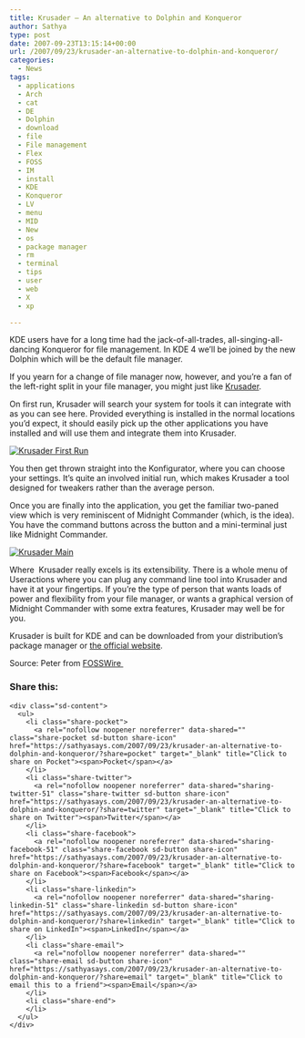 ```yaml
---
title: Krusader – An alternative to Dolphin and Konqueror
author: Sathya
type: post
date: 2007-09-23T13:15:14+00:00
url: /2007/09/23/krusader-an-alternative-to-dolphin-and-konqueror/
categories:
  - News
tags:
  - applications
  - Arch
  - cat
  - DE
  - Dolphin
  - download
  - file
  - File management
  - Flex
  - FOSS
  - IM
  - install
  - KDE
  - Konqueror
  - LV
  - menu
  - MID
  - New
  - os
  - package manager
  - rm
  - terminal
  - tips
  - user
  - web
  - X
  - xp

---
```

KDE users have for a long time had the jack-of-all-trades, all-singing-all-dancing Konqueror for file management. In KDE 4 we’ll be joined by the new Dolphin which will be the default file manager.

If you yearn for a change of file manager now, however, and you’re a fan of the left-right split in your file manager, you might just like [Krusader][1].

On first run, Krusader will search your system for tools it can integrate with as you can see here. Provided everything is installed in the normal locations you’d expect, it should easily pick up the other applications you have installed and will use them and integrate them into Krusader.

[<img src="https://i1.wp.com/sathyasays.com/wp-content/uploads/2007/09/krusaderfirstrun.thumbnail.png?w=740" alt="Krusader First Run" data-recalc-dims="1" />][2]

You then get thrown straight into the Konfigurator, where you can choose your settings. It’s quite an involved initial run, which makes Krusader a tool designed for tweakers rather than the average person.

Once you are finally into the application, you get the familiar two-paned view which is very reminiscent of Midnight Commander (which, is the idea). You have the command buttons across the button and a mini-terminal just like Midnight Commander.

[<img src="https://i2.wp.com/sathyasays.com/wp-content/uploads/2007/09/krusadermain.thumbnail.png?w=740" alt="Krusader Main" data-recalc-dims="1" />][3]

Where  Krusader really excels is its extensibility. There is a whole menu of Useractions where you can plug any command line tool into Krusader and have it at your fingertips. If you’re the type of person that wants loads of power and flexibility from your file manager, or wants a graphical version of Midnight Commander with some extra features, Krusader may well be for you.

Krusader is built for KDE and can be downloaded from your distribution’s package manager or [the official website][1].

Source: Peter from [FOSSWire ][4]

<div class="sharedaddy sd-sharing-enabled">
  <div class="robots-nocontent sd-block sd-social sd-social-icon-text sd-sharing">
    <h3 class="sd-title">
      Share this:
    </h3>
    
    <div class="sd-content">
      <ul>
        <li class="share-pocket">
          <a rel="nofollow noopener noreferrer" data-shared="" class="share-pocket sd-button share-icon" href="https://sathyasays.com/2007/09/23/krusader-an-alternative-to-dolphin-and-konqueror/?share=pocket" target="_blank" title="Click to share on Pocket"><span>Pocket</span></a>
        </li>
        <li class="share-twitter">
          <a rel="nofollow noopener noreferrer" data-shared="sharing-twitter-51" class="share-twitter sd-button share-icon" href="https://sathyasays.com/2007/09/23/krusader-an-alternative-to-dolphin-and-konqueror/?share=twitter" target="_blank" title="Click to share on Twitter"><span>Twitter</span></a>
        </li>
        <li class="share-facebook">
          <a rel="nofollow noopener noreferrer" data-shared="sharing-facebook-51" class="share-facebook sd-button share-icon" href="https://sathyasays.com/2007/09/23/krusader-an-alternative-to-dolphin-and-konqueror/?share=facebook" target="_blank" title="Click to share on Facebook"><span>Facebook</span></a>
        </li>
        <li class="share-linkedin">
          <a rel="nofollow noopener noreferrer" data-shared="sharing-linkedin-51" class="share-linkedin sd-button share-icon" href="https://sathyasays.com/2007/09/23/krusader-an-alternative-to-dolphin-and-konqueror/?share=linkedin" target="_blank" title="Click to share on LinkedIn"><span>LinkedIn</span></a>
        </li>
        <li class="share-email">
          <a rel="nofollow noopener noreferrer" data-shared="" class="share-email sd-button share-icon" href="https://sathyasays.com/2007/09/23/krusader-an-alternative-to-dolphin-and-konqueror/?share=email" target="_blank" title="Click to email this to a friend"><span>Email</span></a>
        </li>
        <li class="share-end">
        </li>
      </ul>
    </div>
  </div>
</div>

 [1]: http://krusader.sourceforge.net/
 [2]: https://i1.wp.com/sathyasays.com/wp-content/uploads/2007/09/krusaderfirstrun.png "Krusader First Run"
 [3]: https://i1.wp.com/sathyasays.com/wp-content/uploads/2007/09/krusadermain.png "Krusader Main"
 [4]: http://fosswire.com/2007/09/23/krusader-the-alternative-kde-file-browser/